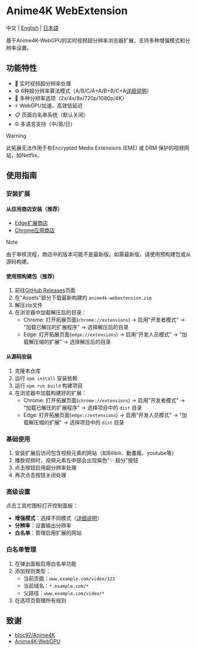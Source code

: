 # Anime4K WebExtension

中文 | [English](./README.en.md) | [日本語](./README.ja.md)

基于Anime4K-WebGPU的实时视频超分辨率浏览器扩展，支持多种增强模式和分辨率设置。

## 功能特性

- 🚀 实时视频超分辨率处理
- ⚙️ 6种超分辨率算法模式（A/B/C/A+A/B+B/C+A[详细说明](https://github.com/bloc97/Anime4K/blob/master/md/GLSL_Instructions_Advanced.md)）
- 📏 多种分辨率选项（2x/4x/8x/720p/1080p/4K）
- ⚡ WebGPU加速，高效低延迟
- 📋 页面白名单系统（默认关闭）
- 🌐 多语言支持（中/英/日）

> [!WARNING]
> 此拓展无法作用于有Encrypted Media Extensions (EME) 或 DRM 保护的视频网站，如Netflix。

## 使用指南

### 安装扩展

#### 从应用商店安装（推荐）

- [Edge扩展商店](https://microsoftedge.microsoft.com/addons/detail/anime4k-webextension/ffopffngebibpmeodlhhkdlaejnmdlam)
- [Chrome应用商店](https://chromewebstore.google.com/detail/anime4k-webextension/hpmbccepehpoanjpjkamfdpdkbmfmhek)

> [!NOTE]
> 由于审核流程，商店中的版本可能不是最新版。如需最新版，请使用预构建包或从源码构建。

#### 使用预构建包（推荐）

1. 前往[GitHub Releases](https://github.com/chenmozhijin/Anime4K-WebExtension/releases/latest)页面
2. 在"Assets"部分下载最新构建的 `anime4k-webextension.zip`
3. 解压zip文件
4. 在浏览器中加载解压后的目录：
   - Chrome: 打开拓展页面(`chrome://extensions`) → 启用"开发者模式" → "加载已解压的扩展程序" → 选择解压后的目录
   - Edge: 打开拓展页面(`edge://extensions`) → 启用"开发人员模式" → "加载解压缩的扩展" → 选择解压后的目录

#### 从源码安装

1. 克隆本仓库
2. 运行 `npm install` 安装依赖
3. 运行 `npm run build` 构建项目
4. 在浏览器中加载构建好的扩展：
   - Chrome: 打开拓展页面(`chrome://extensions`) → 启用"开发者模式" → "加载已解压的扩展程序" → 选择项目中的 `dist` 目录
   - Edge: 打开拓展页面(`edge://extensions`) → 启用"开发人员模式" → "加载解压缩的扩展" → 选择项目中的 `dist` 目录

### 基础使用

1. 安装扩展后访问包含视频元素的网站（如Bilibili、動畫瘋、youtube等）
2. 播放视频时，视频元素左中部会出现紫色"✨ 超分"按钮
3. 点击按钮启用超分辨率处理
4. 再次点击按钮关闭处理

### 高级设置

点击工具栏图标打开控制面板：

- **增强模式**：选择不同模式（[详细说明](https://github.com/bloc97/Anime4K/blob/master/md/GLSL_Instructions_Advanced.md)）
- **分辨率**：设置输出分辨率
- **白名单**：管理启用扩展的网站

### 白名单管理

1. 在弹出面板启用白名单功能
2. 添加规则类型：
   - 当前页面：`www.example.com/video/123`
   - 当前域名：`*.example.com/*`
   - 父路径：`www.example.com/video/*`
3. 在选项页管理所有规则

## 致谢

- [bloc97/Anime4K](https://github.com/bloc97/Anime4K)
- [Anime4K-WebGPU](https://github.com/Anime4KWebBoost/Anime4K-WebGPU)
